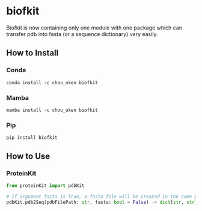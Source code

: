 # biofkit
Biofkit is now containing only one module with one package which can transfer pdb into fasta (or a sequence dictionary) very easily. 

## How to Install
### Conda
```console
conda install -c chou_uken biofkit
```
### Mamba
``` 
mamba install -c chou_uken biofkit
```

### Pip
```console
pip install biofkit
```

## How to Use
### ProteinKit
```python
from proteinKit import pdbKit

# if argument fasta is True, a fasta file will be created in the same path as the pdb file.
pdbKit.pdb2Seq(pdbFilePath: str, fasta: bool = False) -> dict[str, str]
```